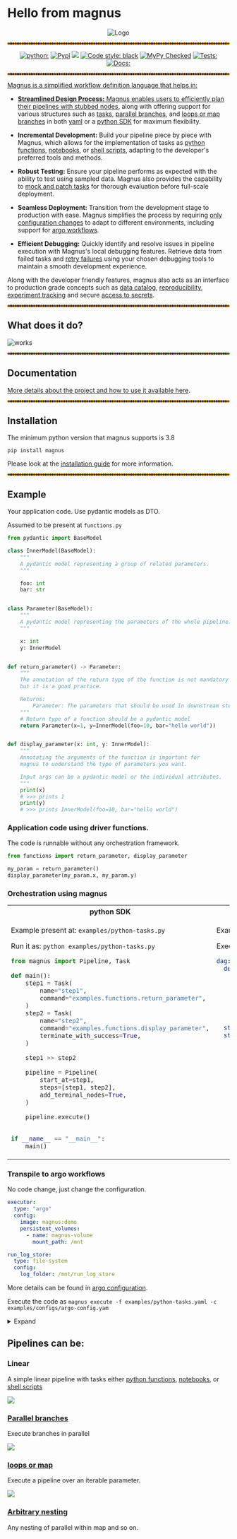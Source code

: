

# Hello from magnus


<p align="center">
  <img src="https://github.com/AstraZeneca/magnus-core/blob/main/assets/logo-readme.png?raw=true" alt="Logo"/>
</p>
<hr style="border:2px dotted orange">

<p align="center">
<a href="https://pypi.org/project/magnus/"><img alt="python:" src="https://img.shields.io/badge/python-3.8%20%7C%203.9%20%7C%203.10-blue.svg"></a>
<a href="https://pypi.org/project/magnus/"><img alt="Pypi" src="https://badge.fury.io/py/magnus.svg"></a>
<a href="https://github.com/AstraZeneca/magnus-core/blob/main/LICENSE"><img alt"License" src="https://img.shields.io/badge/license-Apache%202.0-blue.svg"></a>
<a href="https://github.com/psf/black"><img alt="Code style: black" src="https://img.shields.io/badge/code%20style-black-000000.svg"></a>
<a href="https://github.com/python/mypy"><img alt="MyPy Checked" src="https://www.mypy-lang.org/static/mypy_badge.svg"></a>
<a href="https://github.com/AstraZeneca/magnus-core/actions/workflows/release.yaml"><img alt="Tests:" src="https://github.com/AstraZeneca/magnus-core/actions/workflows/release.yaml/badge.svg">
<a href="https://github.com/AstraZeneca/magnus-core/actions/workflows/docs.yaml"><img alt="Docs:" src="https://github.com/AstraZeneca/magnus-core/actions/workflows/docs.yaml/badge.svg">
</p>
<hr style="border:2px dotted orange">

Magnus is a simplified workflow definition language that helps in:

- **Streamlined Design Process:** Magnus enables users to efficiently plan their pipelines with
[stubbed nodes](https://astrazeneca.github.io/magnus-core/concepts/stub), along with offering support for various structures such as
[tasks](https://astrazeneca.github.io/magnus-core/concepts/task), [parallel branches](https://astrazeneca.github.io/magnus-core/concepts/parallel), and [loops or map branches](https://astrazeneca.github.io/magnus-core/concepts/map)
in both [yaml](https://astrazeneca.github.io/magnus-core/concepts/pipeline) or a [python SDK](https://astrazeneca.github.io/magnus-core/sdk) for maximum flexibility.

- **Incremental Development:** Build your pipeline piece by piece with Magnus, which allows for the
implementation of tasks as [python functions](https://astrazeneca.github.io/magnus-core/concepts/task/#python_functions),
[notebooks](https://astrazeneca.github.io/magnus-core/concepts/task/#notebooks), or [shell scripts](https://astrazeneca.github.io/magnus-core/concepts/task/#shell),
adapting to the developer's preferred tools and methods.

- **Robust Testing:** Ensure your pipeline performs as expected with the ability to test using sampled data. Magnus
also provides the capability to [mock and patch tasks](https://astrazeneca.github.io/magnus-core/configurations/executors/mocked)
for thorough evaluation before full-scale deployment.

- **Seamless Deployment:** Transition from the development stage to production with ease.
Magnus simplifies the process by requiring [only configuration changes](https://astrazeneca.github.io/magnus-core/configurations/overview)
to adapt to different environments, including support for [argo workflows](https://astrazeneca.github.io/magnus-core/configurations/executors/argo).

- **Efficient Debugging:** Quickly identify and resolve issues in pipeline execution with Magnus's local
debugging features. Retrieve data from failed tasks and [retry failures](https://astrazeneca.github.io/magnus-core/concepts/run-log/#retrying_failures)
using your chosen debugging tools to maintain a smooth development experience.

Along with the developer friendly features, magnus also acts as an interface to production grade concepts
such as [data catalog](https://astrazeneca.github.io/magnus-core/concepts/catalog), [reproducibility](https://astrazeneca.github.io/magnus-core/concepts/run-log),
[experiment tracking](https://astrazeneca.github.io/magnus-core/concepts/experiment-tracking)
and secure [access to secrets](https://astrazeneca.github.io/magnus-core/concepts/secrets).

<hr style="border:2px dotted orange">

## What does it do?


![works](assets/work.png)

<hr style="border:2px dotted orange">

## Documentation

[More details about the project and how to use it available here](https://astrazeneca.github.io/magnus-core/).

<hr style="border:2px dotted orange">

## Installation

The minimum python version that magnus supports is 3.8

```shell
pip install magnus
```

Please look at the [installation guide](https://astrazeneca.github.io/magnus-core/usage)
for more information.

<hr style="border:2px dotted orange">

## Example

Your application code. Use pydantic models as DTO.

Assumed to be present at ```functions.py```
```python
from pydantic import BaseModel

class InnerModel(BaseModel):
    """
    A pydantic model representing a group of related parameters.
    """

    foo: int
    bar: str


class Parameter(BaseModel):
    """
    A pydantic model representing the parameters of the whole pipeline.
    """

    x: int
    y: InnerModel


def return_parameter() -> Parameter:
    """
    The annotation of the return type of the function is not mandatory
    but it is a good practice.

    Returns:
        Parameter: The parameters that should be used in downstream steps.
    """
    # Return type of a function should be a pydantic model
    return Parameter(x=1, y=InnerModel(foo=10, bar="hello world"))


def display_parameter(x: int, y: InnerModel):
    """
    Annotating the arguments of the function is important for
    magnus to understand the type of parameters you want.

    Input args can be a pydantic model or the individual attributes.
    """
    print(x)
    # >>> prints 1
    print(y)
    # >>> prints InnerModel(foo=10, bar="hello world")
```

### Application code using driver functions.

The code is runnable without any orchestration framework.

```python
from functions import return_parameter, display_parameter

my_param = return_parameter()
display_parameter(my_param.x, my_param.y)
```

### Orchestration using magnus

<table>
<tr>
    <th>python SDK</th>
    <th>yaml</th>
</tr>
<tr>
<td valign="top"><p>

Example present at: ```examples/python-tasks.py```

Run it as: ```python examples/python-tasks.py```

```python
from magnus import Pipeline, Task

def main():
    step1 = Task(
        name="step1",
        command="examples.functions.return_parameter",
    )
    step2 = Task(
        name="step2",
        command="examples.functions.display_parameter",
        terminate_with_success=True,
    )

    step1 >> step2

    pipeline = Pipeline(
        start_at=step1,
        steps=[step1, step2],
        add_terminal_nodes=True,
    )

    pipeline.execute()


if __name__ == "__main__":
    main()
```

</p></td>

<td valign="top"><p>

Example present at: ```examples/python-tasks.yaml```


Execute via the cli: ```magnus execute -f examples/python-tasks.yaml```

```yaml
dag:
  description: |
    This is a simple pipeline that does 3 steps in sequence.
    In this example:
      1. First step: returns a "parameter" x as a Pydantic model
      2. Second step: Consumes that parameter and prints it

    This pipeline demonstrates one way to pass small data from one step to another.

  start_at: step 1
  steps:
    step 1:
      type: task
      command_type: python # (2)
      command: examples.functions.return_parameter # (1)
      next: step 2
    step 2:
      type: task
      command_type: python
      command: examples.functions.display_parameter
      next: success
    success:
      type: success
    fail:
      type: fail
```

</p></td>

</tr>
</table>

### Transpile to argo workflows

No code change, just change the configuration.

```yaml
executor:
  type: "argo"
  config:
    image: magnus:demo
    persistent_volumes:
      - name: magnus-volume
        mount_path: /mnt

run_log_store:
  type: file-system
  config:
    log_folder: /mnt/run_log_store
```

More details can be found in [argo configuration](https://astrazeneca.github.io/magnus-core/configurations/executors/argo).

Execute the code as ```magnus execute -f examples/python-tasks.yaml -c examples/configs/argo-config.yam```

<details>
  <summary>Expand</summary>

```yaml
apiVersion: argoproj.io/v1alpha1
kind: Workflow
metadata:
  generateName: magnus-dag-
  annotations: {}
  labels: {}
spec:
  activeDeadlineSeconds: 172800
  entrypoint: magnus-dag
  podGC:
    strategy: OnPodCompletion
  retryStrategy:
    limit: '0'
    retryPolicy: Always
    backoff:
      duration: '120'
      factor: 2
      maxDuration: '3600'
  serviceAccountName: default-editor
  templates:
    - name: magnus-dag
      failFast: true
      dag:
        tasks:
          - name: step-1-task-uvdp7h
            template: step-1-task-uvdp7h
            depends: ''
          - name: step-2-task-772vg3
            template: step-2-task-772vg3
            depends: step-1-task-uvdp7h.Succeeded
          - name: success-success-igzq2e
            template: success-success-igzq2e
            depends: step-2-task-772vg3.Succeeded
    - name: step-1-task-uvdp7h
      container:
        image: magnus:demo
        command:
          - magnus
          - execute_single_node
          - '{{workflow.parameters.run_id}}'
          - step%1
          - --log-level
          - WARNING
          - --file
          - examples/python-tasks.yaml
          - --config-file
          - examples/configs/argo-config.yaml
        volumeMounts:
          - name: executor-0
            mountPath: /mnt
        imagePullPolicy: ''
        resources:
          limits:
            memory: 1Gi
            cpu: 250m
          requests:
            memory: 1Gi
            cpu: 250m
    - name: step-2-task-772vg3
      container:
        image: magnus:demo
        command:
          - magnus
          - execute_single_node
          - '{{workflow.parameters.run_id}}'
          - step%2
          - --log-level
          - WARNING
          - --file
          - examples/python-tasks.yaml
          - --config-file
          - examples/configs/argo-config.yaml
        volumeMounts:
          - name: executor-0
            mountPath: /mnt
        imagePullPolicy: ''
        resources:
          limits:
            memory: 1Gi
            cpu: 250m
          requests:
            memory: 1Gi
            cpu: 250m
    - name: success-success-igzq2e
      container:
        image: magnus:demo
        command:
          - magnus
          - execute_single_node
          - '{{workflow.parameters.run_id}}'
          - success
          - --log-level
          - WARNING
          - --file
          - examples/python-tasks.yaml
          - --config-file
          - examples/configs/argo-config.yaml
        volumeMounts:
          - name: executor-0
            mountPath: /mnt
        imagePullPolicy: ''
        resources:
          limits:
            memory: 1Gi
            cpu: 250m
          requests:
            memory: 1Gi
            cpu: 250m
  templateDefaults:
    activeDeadlineSeconds: 7200
    timeout: 10800s
  arguments:
    parameters:
      - name: run_id
        value: '{{workflow.uid}}'
  volumes:
    - name: executor-0
      persistentVolumeClaim:
        claimName: magnus-volume

```

</details>

## Pipelines can be:

### Linear

A simple linear pipeline with tasks either
[python functions](https://astrazeneca.github.io/magnus-core/concepts/task/#python_functions),
[notebooks](https://astrazeneca.github.io/magnus-core/concepts/task/#notebooks), or [shell scripts](https://astrazeneca.github.io/magnus-core/concepts/task/#shell)

[![](https://mermaid.ink/img/pako:eNpl0bFuwyAQBuBXQVdZTqTESpxMDJ0ytkszhgwnOCcoNo4OaFVZfvcSx20tGSQ4fn0wHB3o1hBIyLJOWGeDFJ3Iq7r90lfkkA9HHfmTUpnX1hFyLvrHzDLl_qB4-1BOOZGGD3TfSikvTDSNFqdj2sT2vBTr9euQlXNWjqycsN2c7UZWFMUE7udwP0L3y6JenNKiyfvz8t8_b-gavT9QJYY0PcDtjeTLptrAChriBq1JzeoeWkG4UkMKZCoN8k2Bcn1yGEN7_HYaZOBIK4h3g4EOFi-MDcgKa59SMja0_P7s_vAJ_Q_YOH6o?type=png)](https://mermaid.live/edit#pako:eNpl0bFuwyAQBuBXQVdZTqTESpxMDJ0ytkszhgwnOCcoNo4OaFVZfvcSx20tGSQ4fn0wHB3o1hBIyLJOWGeDFJ3Iq7r90lfkkA9HHfmTUpnX1hFyLvrHzDLl_qB4-1BOOZGGD3TfSikvTDSNFqdj2sT2vBTr9euQlXNWjqycsN2c7UZWFMUE7udwP0L3y6JenNKiyfvz8t8_b-gavT9QJYY0PcDtjeTLptrAChriBq1JzeoeWkG4UkMKZCoN8k2Bcn1yGEN7_HYaZOBIK4h3g4EOFi-MDcgKa59SMja0_P7s_vAJ_Q_YOH6o)

### [Parallel branches](https://astrazeneca.github.io/magnus-core/concepts/parallel)

Execute branches in parallel

[![](https://mermaid.ink/img/pako:eNp9k01rwzAMhv-K8S4ZtJCzDzuMLmWwwkh2KMQ7eImShiZ2sB1KKf3vs52PpsWNT7LySHqlyBeciRwwwUUtTtmBSY2-YsopR8MpQUfAdCdBBekWNBpvv6-EkFICzGAtWcUTDW3wYy20M7lr5QGBK2j-anBAkH4M1z6grnjpy17xAiTwDII07jj6HK8-VnVZBspITnpjztyoVkLLJOy3Qfrdm6gQEu2370Io7WLORo84PbRoA_oOl9BBg4UHbHR58UkMWq_fxjrOnhLRx1nH0SgkjlBjh7ekxNKGc0NelDLknhePI8qf7MVNr_31nm1wwNTeM2Ao6pmf-3y3Mp7WlqA7twOnXfKs17zt-6azmim1gQL1A0NKS3EE8hKZE4Yezm3chIVFiFe4AdmwKjdv7mIjKNYHaIBiYsycySPFlF8NxzotkjPPMNGygxXu2pxp2FSslKzBpGC1Ml7IKy3krn_E7i1f_wEayTcn?type=png)](https://mermaid.live/edit#pako:eNp9k01rwzAMhv-K8S4ZtJCzDzuMLmWwwkh2KMQ7eImShiZ2sB1KKf3vs52PpsWNT7LySHqlyBeciRwwwUUtTtmBSY2-YsopR8MpQUfAdCdBBekWNBpvv6-EkFICzGAtWcUTDW3wYy20M7lr5QGBK2j-anBAkH4M1z6grnjpy17xAiTwDII07jj6HK8-VnVZBspITnpjztyoVkLLJOy3Qfrdm6gQEu2370Io7WLORo84PbRoA_oOl9BBg4UHbHR58UkMWq_fxjrOnhLRx1nH0SgkjlBjh7ekxNKGc0NelDLknhePI8qf7MVNr_31nm1wwNTeM2Ao6pmf-3y3Mp7WlqA7twOnXfKs17zt-6azmim1gQL1A0NKS3EE8hKZE4Yezm3chIVFiFe4AdmwKjdv7mIjKNYHaIBiYsycySPFlF8NxzotkjPPMNGygxXu2pxp2FSslKzBpGC1Ml7IKy3krn_E7i1f_wEayTcn)

### [loops or map](https://astrazeneca.github.io/magnus-core/concepts/map)

Execute a pipeline over an iterable parameter.

[![](https://mermaid.ink/img/pako:eNqVlF1rwjAUhv9KyG4qKNR-3AS2m8nuBgN3Z0Sy5tQG20SSdE7E_76kVVEr2CY3Ied9Tx6Sk3PAmeKACc5LtcsKpi36nlGZFbXciHwfLN79CuWiBLMcEULWGkBSaeosA2OCxbxdXMd89Get2bZASsLiSyuvQE2mJZXIjW27t2rOmQZ3Gp9rD6UjatWnwy7q6zPPukd50WTydmemEiS_QbQ79RwxGoQY9UaMuojRA8TCXexzyHgQZNwbMu5Cxl3IXNX6OWMyiDHpzZh0GZMHjOK3xz2mgxjT3oxplzG9MPp5_nVOhwJjteDwOg3HyFj3L1dCcvh7DUc-iftX18n6Waet1xX8cG908vpKHO6OW7cvkeHm5GR2b3drdvaSGTODHLW37mxabYC8fLgRhlfxpjNdwmEets-Dx7gCXTHBXQc8-D2KbQEVUEzckjO9oZjKo9Ox2qr5XmaYWF3DGNdbzizMBHOVVWGSs9K4XeDCKv3ZttSmsx7_AYa341E?type=png)](https://mermaid.live/edit#pako:eNqVlF1rwjAUhv9KyG4qKNR-3AS2m8nuBgN3Z0Sy5tQG20SSdE7E_76kVVEr2CY3Ied9Tx6Sk3PAmeKACc5LtcsKpi36nlGZFbXciHwfLN79CuWiBLMcEULWGkBSaeosA2OCxbxdXMd89Get2bZASsLiSyuvQE2mJZXIjW27t2rOmQZ3Gp9rD6UjatWnwy7q6zPPukd50WTydmemEiS_QbQ79RwxGoQY9UaMuojRA8TCXexzyHgQZNwbMu5Cxl3IXNX6OWMyiDHpzZh0GZMHjOK3xz2mgxjT3oxplzG9MPp5_nVOhwJjteDwOg3HyFj3L1dCcvh7DUc-iftX18n6Waet1xX8cG908vpKHO6OW7cvkeHm5GR2b3drdvaSGTODHLW37mxabYC8fLgRhlfxpjNdwmEets-Dx7gCXTHBXQc8-D2KbQEVUEzckjO9oZjKo9Ox2qr5XmaYWF3DGNdbzizMBHOVVWGSs9K4XeDCKv3ZttSmsx7_AYa341E)

### [Arbitrary nesting](https://astrazeneca.github.io/magnus-core/concepts/nesting/)
Any nesting of parallel within map and so on.
